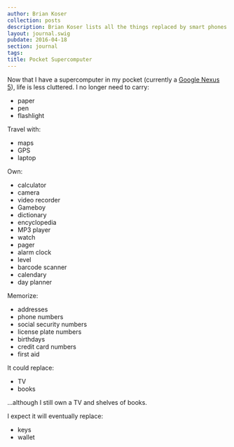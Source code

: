 ```yaml
---
author: Brian Koser
collection: posts
description: Brian Koser lists all the things replaced by smart phones.
layout: journal.swig
pubdate: 2016-04-18
section: journal
tags: 
title: Pocket Supercomputer
---
```


Now that I have a supercomputer in my pocket (currently a [Google Nexus 5](https://en.m.wikipedia.org/wiki/Nexus_5)), life is less cluttered. I no longer need to carry:

- paper
- pen
- flashlight

Travel with:

- maps
- GPS
- laptop

Own:

- calculator
- camera
- video recorder
- Gameboy
- dictionary
- encyclopedia
- MP3 player
- watch
- pager
- alarm clock
- level
- barcode scanner
- calendary
- day planner

Memorize:

- addresses
- phone numbers
- social security numbers
- license plate numbers
- birthdays
- credit card numbers
- first aid

It could replace:

- TV
- books

…although I still own a TV and shelves of books.

I expect it will eventually replace:

- keys
- wallet